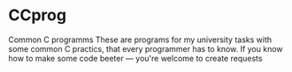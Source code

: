 # CCprog
Common C programms
These are programs for my university tasks with some common C practics, that every programmer has to know.
If you know how to make some code beeter — you're welcome to create requests
